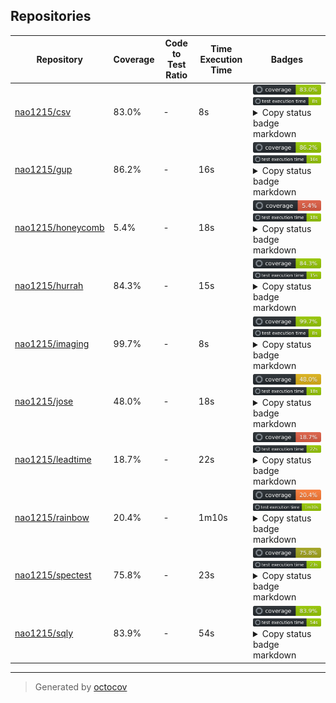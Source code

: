 ## Repositories

| Repository | Coverage | Code to Test Ratio | Time Execution Time | Badges |
| --- | --- | --- | --- | --- |
| [nao1215/csv](https://github.com/nao1215/csv) | 83.0% | - | 8s | ![nao1215/csv](https://raw.githubusercontent.com/nao1215/octocovs-central-repo/main/badges/nao1215/csv/coverage.svg) ![nao1215/csv](https://raw.githubusercontent.com/nao1215/octocovs-central-repo/main/badges/nao1215/csv/time.svg) <details><summary>Copy status badge markdown</summary>```![Coverage](https://raw.githubusercontent.com/nao1215/octocovs-central-repo/main/badges/nao1215/csv/coverage.svg)```<br>```![Test Execution Time](https://raw.githubusercontent.com/nao1215/octocovs-central-repo/main/badges/nao1215/csv/time.svg)```</details> |
| [nao1215/gup](https://github.com/nao1215/gup) | 86.2% | - | 16s | ![nao1215/gup](https://raw.githubusercontent.com/nao1215/octocovs-central-repo/main/badges/nao1215/gup/coverage.svg) ![nao1215/gup](https://raw.githubusercontent.com/nao1215/octocovs-central-repo/main/badges/nao1215/gup/time.svg) <details><summary>Copy status badge markdown</summary>```![Coverage](https://raw.githubusercontent.com/nao1215/octocovs-central-repo/main/badges/nao1215/gup/coverage.svg)```<br>```![Test Execution Time](https://raw.githubusercontent.com/nao1215/octocovs-central-repo/main/badges/nao1215/gup/time.svg)```</details> |
| [nao1215/honeycomb](https://github.com/nao1215/honeycomb) | 5.4% | - | 18s | ![nao1215/honeycomb](https://raw.githubusercontent.com/nao1215/octocovs-central-repo/main/badges/nao1215/honeycomb/coverage.svg) ![nao1215/honeycomb](https://raw.githubusercontent.com/nao1215/octocovs-central-repo/main/badges/nao1215/honeycomb/time.svg) <details><summary>Copy status badge markdown</summary>```![Coverage](https://raw.githubusercontent.com/nao1215/octocovs-central-repo/main/badges/nao1215/honeycomb/coverage.svg)```<br>```![Test Execution Time](https://raw.githubusercontent.com/nao1215/octocovs-central-repo/main/badges/nao1215/honeycomb/time.svg)```</details> |
| [nao1215/hurrah](https://github.com/nao1215/hurrah) | 84.3% | - | 15s | ![nao1215/hurrah](https://raw.githubusercontent.com/nao1215/octocovs-central-repo/main/badges/nao1215/hurrah/coverage.svg) ![nao1215/hurrah](https://raw.githubusercontent.com/nao1215/octocovs-central-repo/main/badges/nao1215/hurrah/time.svg) <details><summary>Copy status badge markdown</summary>```![Coverage](https://raw.githubusercontent.com/nao1215/octocovs-central-repo/main/badges/nao1215/hurrah/coverage.svg)```<br>```![Test Execution Time](https://raw.githubusercontent.com/nao1215/octocovs-central-repo/main/badges/nao1215/hurrah/time.svg)```</details> |
| [nao1215/imaging](https://github.com/nao1215/imaging) | 99.7% | - | 8s | ![nao1215/imaging](https://raw.githubusercontent.com/nao1215/octocovs-central-repo/main/badges/nao1215/imaging/coverage.svg) ![nao1215/imaging](https://raw.githubusercontent.com/nao1215/octocovs-central-repo/main/badges/nao1215/imaging/time.svg) <details><summary>Copy status badge markdown</summary>```![Coverage](https://raw.githubusercontent.com/nao1215/octocovs-central-repo/main/badges/nao1215/imaging/coverage.svg)```<br>```![Test Execution Time](https://raw.githubusercontent.com/nao1215/octocovs-central-repo/main/badges/nao1215/imaging/time.svg)```</details> |
| [nao1215/jose](https://github.com/nao1215/jose) | 48.0% | - | 18s | ![nao1215/jose](https://raw.githubusercontent.com/nao1215/octocovs-central-repo/main/badges/nao1215/jose/coverage.svg) ![nao1215/jose](https://raw.githubusercontent.com/nao1215/octocovs-central-repo/main/badges/nao1215/jose/time.svg) <details><summary>Copy status badge markdown</summary>```![Coverage](https://raw.githubusercontent.com/nao1215/octocovs-central-repo/main/badges/nao1215/jose/coverage.svg)```<br>```![Test Execution Time](https://raw.githubusercontent.com/nao1215/octocovs-central-repo/main/badges/nao1215/jose/time.svg)```</details> |
| [nao1215/leadtime](https://github.com/nao1215/leadtime) | 18.7% | - | 22s | ![nao1215/leadtime](https://raw.githubusercontent.com/nao1215/octocovs-central-repo/main/badges/nao1215/leadtime/coverage.svg) ![nao1215/leadtime](https://raw.githubusercontent.com/nao1215/octocovs-central-repo/main/badges/nao1215/leadtime/time.svg) <details><summary>Copy status badge markdown</summary>```![Coverage](https://raw.githubusercontent.com/nao1215/octocovs-central-repo/main/badges/nao1215/leadtime/coverage.svg)```<br>```![Test Execution Time](https://raw.githubusercontent.com/nao1215/octocovs-central-repo/main/badges/nao1215/leadtime/time.svg)```</details> |
| [nao1215/rainbow](https://github.com/nao1215/rainbow) | 20.4% | - | 1m10s | ![nao1215/rainbow](https://raw.githubusercontent.com/nao1215/octocovs-central-repo/main/badges/nao1215/rainbow/coverage.svg) ![nao1215/rainbow](https://raw.githubusercontent.com/nao1215/octocovs-central-repo/main/badges/nao1215/rainbow/time.svg) <details><summary>Copy status badge markdown</summary>```![Coverage](https://raw.githubusercontent.com/nao1215/octocovs-central-repo/main/badges/nao1215/rainbow/coverage.svg)```<br>```![Test Execution Time](https://raw.githubusercontent.com/nao1215/octocovs-central-repo/main/badges/nao1215/rainbow/time.svg)```</details> |
| [nao1215/spectest](https://github.com/nao1215/spectest) | 75.8% | - | 23s | ![nao1215/spectest](https://raw.githubusercontent.com/nao1215/octocovs-central-repo/main/badges/nao1215/spectest/coverage.svg) ![nao1215/spectest](https://raw.githubusercontent.com/nao1215/octocovs-central-repo/main/badges/nao1215/spectest/time.svg) <details><summary>Copy status badge markdown</summary>```![Coverage](https://raw.githubusercontent.com/nao1215/octocovs-central-repo/main/badges/nao1215/spectest/coverage.svg)```<br>```![Test Execution Time](https://raw.githubusercontent.com/nao1215/octocovs-central-repo/main/badges/nao1215/spectest/time.svg)```</details> |
| [nao1215/sqly](https://github.com/nao1215/sqly) | 83.9% | - | 54s | ![nao1215/sqly](https://raw.githubusercontent.com/nao1215/octocovs-central-repo/main/badges/nao1215/sqly/coverage.svg) ![nao1215/sqly](https://raw.githubusercontent.com/nao1215/octocovs-central-repo/main/badges/nao1215/sqly/time.svg) <details><summary>Copy status badge markdown</summary>```![Coverage](https://raw.githubusercontent.com/nao1215/octocovs-central-repo/main/badges/nao1215/sqly/coverage.svg)```<br>```![Test Execution Time](https://raw.githubusercontent.com/nao1215/octocovs-central-repo/main/badges/nao1215/sqly/time.svg)```</details> |

---

> Generated by [octocov](https://github.com/k1LoW/octocov)
